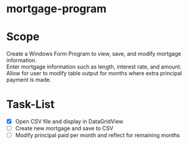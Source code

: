 # mortgage-program
# Scope
Create a Windows Form Program to view, save, and modify mortgage information.<br />
Enter mortgage information such as length, interest rate, and amount.<br />
Allow for user to modify table output for months where extra principal payment is made.

# Task-List
- [x] Open CSV file and display in DataGridView
- [ ] Create new mortgage and save to CSV
- [ ] Modify principal paid per month and reflect for remaining months
